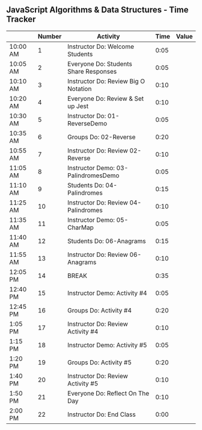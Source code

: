 ## JavaScript Algorithms & Data Structures - Time Tracker

|          | Number | Activity                              | Time | Value |
| -------- | ------ | ------------------------------------- | ---- | ----- |
| 10:00 AM | 1      | Instructor Do: Welcome Students       | 0:05 |       |
| 10:05 AM | 2      | Everyone Do: Students Share Responses | 0:05 |       |
| 10:10 AM | 3      | Instructor Do: Review Big O Notation  | 0:10 |       |
| 10:20 AM | 4      | Everyone Do: Review & Set up Jest     | 0:10 |       |
| 10:30 AM | 5      | Instructor Do: 01-ReverseDemo         | 0:05 |       |
| 10:35 AM | 6      | Groups Do: 02-Reverse                 | 0:20 |       |
| 10:55 AM | 7      | Instructor Do: Review 02-Reverse      | 0:10 |       |
| 11:05 AM | 8      | Instructor Demo: 03-PalindromesDemo   | 0:05 |       |
| 11:10 AM | 9      | Students Do: 04-Palindromes           | 0:15 |       |
| 11:25 AM | 10     | Instructor Do: Review 04-Palindromes  | 0:10 |       |
| 11:35 AM | 11     | Instructor Demo: 05-CharMap           | 0:05 |       |
| 11:40 AM | 12     | Students Do: 06-Anagrams              | 0:15 |       |
| 11:55 AM | 13     | Instructor Do: Review 06-Anagrams     | 0:10 |       |
| 12:05 PM | 14     | BREAK                                 | 0:35 |       |
| 12:40 PM | 15     | Instructor Demo: Activity #4          | 0:05 |       |
| 12:45 PM | 16     | Groups Do: Activity #4                | 0:20 |       |
| 1:05 PM  | 17     | Instructor Do: Review Activity #4     | 0:10 |       |
| 1:15 PM  | 18     | Instructor Demo: Activity #5          | 0:05 |       |
| 1:20 PM  | 19     | Groups Do: Activity #5                | 0:20 |       |
| 1:40 PM  | 20     | Instructor Do: Review Activity #5     | 0:10 |       |
| 1:50 PM  | 21     | Everyone Do: Reflect On The Day       | 0:10 |       |
| 2:00 PM  | 22     | Instructor Do: End Class              | 0:00 |       |
